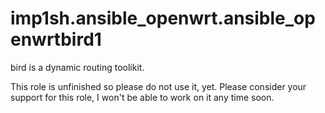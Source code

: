 # imp1sh.ansible_openwrt.ansible_openwrtbird1
bird is a dynamic routing toolikit.

This role is unfinished so please do not use it, yet.
Please consider your support for this role, I won't be able to work on it any time soon.
